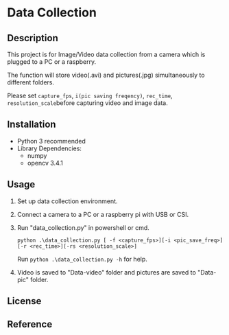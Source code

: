 # Data Collection

## Description

This project is for Image/Video data collection from a camera which is plugged to a PC or a raspberry.

The function will store video(.avi) and pictures(.jpg) simultaneously to different folders.

Please set ```capture_fps```, ```i(pic saving freqency)```, ```rec_time```, ```resolution_scale```before capturing video and image data.


## Installation

* Python 3 recommended
* Library Dependencies:
    * numpy
    * opencv 3.4.1

## Usage

1. Set up data collection environment.
2. Connect a camera to a PC or a raspberry pi with USB or CSI.
3. Run "data_collection.py" in powershell or cmd.
    ```
    python .\data_collection.py [ -f <capture_fps>][-i <pic_save_freq>][-r <rec_time>][-rs <resolution_scale>]
    ```
    Run ```python .\data_collection.py -h``` for help.

4. Video is saved to "Data-video" folder and pictures are saved to "Data-pic" folder.

## License

## Reference
